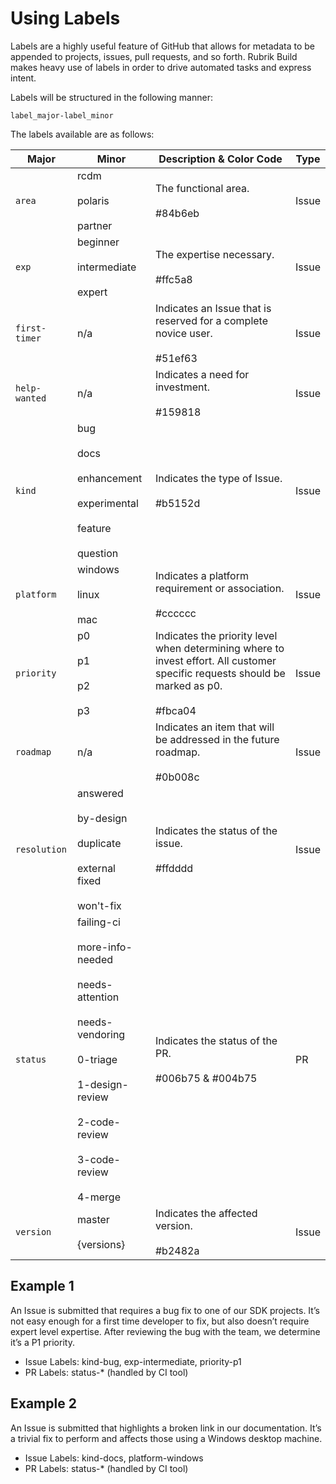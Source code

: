 # Using Labels

Labels are a highly useful feature of GitHub that allows for metadata to be appended to projects, issues, pull requests, and so forth. Rubrik Build makes heavy use of labels in order to drive automated tasks and express intent.

Labels will be structured in the following manner:

```
label_major-label_minor
```

The labels available are as follows:


| **Major**     | **Minor**                                                                                                                                                                          | **Description & Color Code**                                                                                                                    | **Type** |
|---------------|------------------------------------------------------------------------------------------------------------------------------------------------------------------------------------|-------------------------------------------------------------------------------------------------------------------------------------------------|----------|
| `area`        | rcdm <br><br>  polaris <br><br> partner                                                                                                                                              | The functional area. <br><br> #84b6eb                                                                                                           | Issue    |
| `exp`         | beginner <br><br> intermediate <br><br> expert <br>                                                                                                                                  | The expertise necessary. <br><br>  #ffc5a8                                                                                                      | Issue    |
| `first-timer` | n/a                                                                                                                                                                                | Indicates an Issue that is reserved for a complete novice user. <br><br>  #51ef63                                                               | Issue    |
| `help-wanted` | n/a                                                                                                                                                                                | Indicates a need for investment. <br><br>  #159818                                                                                              | Issue    |
| `kind`        | bug <br><br> docs <br><br> enhancement <br><br> experimental <br><br> feature <br><br> question <br>                                                                                       | Indicates the type of Issue. <br><br>  #b5152d                                                                                                  | Issue    |
| `platform`    | windows <br><br> linux <br><br> mac                                                                                                                                                  | Indicates a platform requirement or association. <br><br>  #cccccc                                                                              | Issue    |
| `priority`    | p0 <br><br> p1 <br><br> p2 <br><br> p3                                                                                                                                                 | Indicates the priority level when determining where to invest effort.  All customer specific requests should be marked as p0. <br><br>  #fbca04 | Issue    |
| `roadmap`     | n/a                                                                                                                                                                                | Indicates an item that will be addressed in the future roadmap. <br><br>  #0b008c                                                               | Issue    |
| `resolution`  | answered <br><br> by-design <br><br> duplicate <br><br> external <br> fixed <br><br> won't-fix                                                                                         | Indicates the status of the issue. <br><br>  #ffdddd                                                                                            | Issue    |
| `status`      | failing-ci <br><br> more-info-needed <br><br> needs-attention <br><br> needs-vendoring <br><br> 0-triage <br><br> 1-design-review <br><br> 2-code-review <br><br> 3-code-review <br><br> 4-merge | Indicates the status of the PR. <br><br>   #006b75 & #004b75                                                                                    | PR       |
| `version`     | master <br><br> {versions}                                                                                                                                                         | Indicates the affected version. <br><br>  #b2482a                                                                                               | Issue    |

## Example 1 
An Issue is submitted that requires a bug fix to one of our SDK projects. It’s not easy enough for a first time developer to fix, but also doesn’t require expert level expertise. After reviewing the bug with the team, we determine it’s a P1 priority.

* Issue Labels: kind-bug, exp-intermediate, priority-p1
* PR Labels: status-* (handled by CI tool)

## Example 2 
An Issue is submitted that highlights a broken link in our documentation. It’s a trivial fix to perform and affects those using a Windows desktop machine.

* Issue Labels: kind-docs, platform-windows
* PR Labels: status-* (handled by CI tool)
